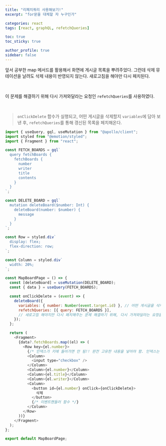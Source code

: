 ```yaml
---
title: "리페치쿼리 사용해보기!"
excerpt: "for문을 대체할 자 누구인가"

categories: react
tags: [react, graphQL, refetchQueries]

toc: true
toc_sticky: true

author_profile: true
sidebar: false
---
```


앞서 공부한 map 메서드를 활용해서 화면에 게시글 목록을 뿌려주었다. 그런데 삭제 뮤테이션을 날려도 삭제 내용이 반영되지 않는다. 새로고침을 해야만 다시 페치된다.

<br>

이 문제를 해결하기 위해 다시 가져와달라는 요청인 `refetchQueries`를 사용하였다.

<br>

> `onClickDelete` 함수가 실행되고, 어떤 게시글을 삭제할지 `variables`에 담아 보낸 후, `refetchQueries`를 통해 갱신된 목록을 페치해온다.

```js
import { useQuery, gql, useMutation } from "@apollo/client";
import styled from "@emotion/styled";
import { Fragment } from "react";

const FETCH_BOARDS = gql`
  query fetchBoards {
    fetchBoards {
      number
      writer
      title
      contents
    }
  }
`;

const DELETE_BOARD = gql`
  mutation deleteBoard($number: Int) {
    deleteBoard(number: $number) {
      message
    }
  }
`;

const Row = styled.div`
  display: flex;
  flex-direction: row;
`;

const Column = styled.div`
  width: 20%;
`;

const MapBoardPage = () => {
  const [deleteBoard] = useMutation(DELETE_BOARD);
  const { data } = useQuery(FETCH_BOARDS);

  const onClickDelete = (event) => {
    deleteBoard({
      variables: { number: Number(event.target.id) }, // 어떤 게시글을 삭제할지
      refetchQueries: [{ query: FETCH_BOARDS }],
      // 새로고침 해야지만 다시 페치해주는 문제 해결하기 위해, 다시 가져와달라는 요청을 하는 것
    });
  };

  return (
    <Fragment>
      {data?.fetchBoards.map((el) => (
        <Row key={el.number}>
          {/* 인덱스가 키에 들어가면 안 됨!! 완전 고유한 내용을 넣어야 함. 인덱스는 고정이고 계속 새로운 내용이 들어오기 때문. */}
          <Column>
            <input type="checkbox" />
          </Column>
          <Column>{el.number}</Column>
          <Column>{el.title}</Column>
          <Column>{el.writer}</Column>
          <Column>
            <button id={el.number} onClick={onClickDelete}>
              삭제
            </button>
            {/* 이벤트핸들러 함수 */}
          </Column>
        </Row>
      ))}
    </Fragment>
  );
};

export default MapBoardPage;
```
